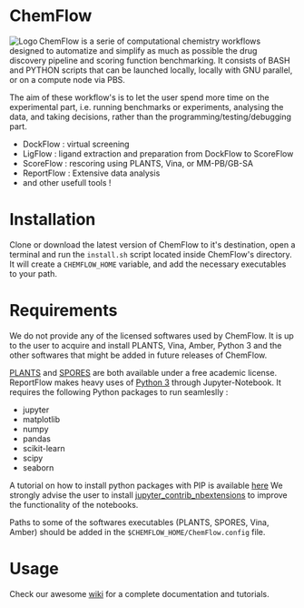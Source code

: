 # ChemFlow
<img src="https://user-images.githubusercontent.com/27850535/29497661-3bddc6d8-85ec-11e7-8c4e-e03d4729d1e1.png" alt="Logo" align="left"/>ChemFlow is a serie of computational chemistry workflows designed to automatize and simplify as much as possible the drug discovery pipeline and scoring function benchmarking. It consists of BASH and PYTHON scripts that can be launched locally, locally with GNU parallel, or on a compute node via PBS.

The aim of these workflow's is to let the user spend more time on the experimental part, i.e. running benchmarks or experiments, analysing the data, and taking decisions, rather than the programming/testing/debugging part.
* DockFlow : virtual screening
* LigFlow : ligand extraction and preparation from DockFlow to ScoreFlow
* ScoreFlow : rescoring using PLANTS, Vina, or MM-PB/GB-SA
* ReportFlow : Extensive data analysis
* and other usefull tools !


# Installation

Clone or download the latest version of ChemFlow to it's destination, open a terminal and run the `install.sh` script located inside ChemFlow's directory. It will create a `CHEMFLOW_HOME` variable, and add the necessary executables to your path.


# Requirements

We do not provide any of the licensed softwares used by ChemFlow. It is up to the user to acquire and install PLANTS, Vina, Amber, Python 3 and the other softwares that might be added in future releases of ChemFlow.

[PLANTS](http://www.uni-tuebingen.de/fakultaeten/mathematisch-naturwissenschaftliche-fakultaet/fachbereiche/pharmazie-und-biochemie/pharmazie/pharmazeutische-chemie/pd-dr-t-exner/research/plants.html) and [SPORES](http://www.mnf.uni-tuebingen.de/fachbereiche/pharmazie-und-biochemie/pharmazie/pharmazeutische-chemie/pd-dr-t-exner/research/spores.html) are both available under a free academic license.
ReportFlow makes heavy uses of [Python 3](https://www.python.org/) through Jupyter-Notebook. It requires the following Python packages to run seamleslly :
* jupyter
* matplotlib
* numpy
* pandas
* scikit-learn
* scipy
* seaborn

A tutorial on how to install python packages with PIP is available [here](https://pip.pypa.io/en/stable/installing/)
We strongly advise the user to install [jupyter_contrib_nbextensions](https://github.com/ipython-contrib/jupyter_contrib_nbextensions) to improve the functionality of the notebooks. 

Paths to some of the softwares executables (PLANTS, SPORES, Vina, Amber) should be added in the `$CHEMFLOW_HOME/ChemFlow.config` file.

# Usage

Check our awesome [wiki](https://github.com/IFMlab/ChemFlow/wiki) for a complete documentation and tutorials.
